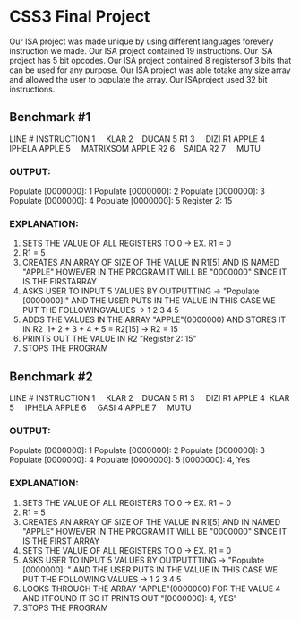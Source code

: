 # CSS3 Final Project

Our​ ​ISA​ ​project​ ​was​ ​made​ ​unique​ ​by​ ​using​ ​different​ ​languages​ ​for​ ​every​ ​instruction​ ​we​ ​made. Our​ ​ISA​ ​project​ ​contained​ ​19​ ​instructions.
Our​ ​ISA​ ​project​ ​has​ ​5​ ​bit​ ​opcodes.
Our​ ​ISA​ ​project​ ​contained​ ​8​ ​registers​ ​of​ ​3​ ​bits​ ​that​ ​can​ ​be​ ​used​ ​for​ ​any​ ​purpose.
Our​ ​ISA​ ​project​ ​was​ ​able​ ​to​ ​take​ ​any​ ​size​ ​array​ ​and​ ​allowed​ ​the​ ​user​ ​to​ ​populate​ ​the​ ​array. Our​ ​ISA​ ​project​ ​used​ ​32​ ​bit​ ​instructions.

## Benchmark​ ​#1
LINE​ ​#​       INSTRUCTION
1​ ​​ ​​ ​​ ​            KLAR
2​ ​​ ​​ ​​             ​DUCAN​ ​5​ ​R1
3​ ​​ ​​ ​​ ​            DIZI​ ​R1​ ​APPLE
4​ ​​ ​​ ​​             ​IPHELA​ ​APPLE
5​ ​​ ​​ ​​ ​            MATRIXSOM​ ​APPLE​ ​R2 6​ ​​ ​​ ​​ ​SAIDA​ ​R2
7​ ​​ ​​ ​​ ​            MUTU

### OUTPUT:
Populate​ ​[0000000]:​ ​1 
Populate​ ​[0000000]:​ ​2 
Populate​ ​[0000000]:​ ​3 
Populate​ ​[0000000]:​ ​4 
Populate​ ​[0000000]:​ ​5 
Register​ ​2:​ ​15

### EXPLANATION:
1. SETS​ ​THE​ ​VALUE​ ​OF​ ​ALL​ ​REGISTERS​ ​TO​ ​0​ ​->​ ​EX.​ ​R1​ ​=​ ​0
2. R1​ ​=​ ​5
3. CREATES​ ​AN​ ​ARRAY​ ​OF​ ​SIZE​ ​OF​ ​THE​ ​VALUE​ ​IN​ ​R1[5]​ ​AND​ ​IS​ ​NAMED​ ​"APPLE" 
    HOWEVER​ ​IN​ ​THE​ ​PROGRAM​ ​IT​ ​WILL​ ​BE​ ​"0000000"​ ​SINCE​ ​IT​ ​IS​ ​THE​ ​FIRST​ ​ARRAY​
4. ASKS​ ​USER​ ​TO​ ​INPUT​ ​5​ ​VALUES​ ​BY​ ​OUTPUTTING​ ​->​ ​"Populate​ ​[0000000]:​ ​"​ ​AND​ ​THE 
    USER​ ​PUTS​ ​IN​ ​THE​ ​VALUE​ ​IN​ ​THIS​ ​CASE​ ​WE​ ​PUT​ ​THE​ ​FOLLOWING​ ​VALUES​ ​->​ ​1​ ​2​ ​3​ ​4 5
5. ADDS​ ​THE​ ​VALUES​ ​IN​ ​THE​ ​ARRAY​ ​"APPLE"(0000000)​ ​AND​ ​STORES​ ​IT​ ​IN​ ​R2 ​​ ​1​ ​+​ ​2​ ​+​ ​3​ ​+​ ​4​ ​+​ ​5​ ​=​ ​R2[15]​ ​->​ ​R2​ ​=​ ​15
6. PRINTS​ ​OUT​ ​THE​ ​VALUE​ ​IN​ ​R2​ ​"Register​ ​2:​ ​15"
7. STOPS​ ​THE​ ​PROGRAM

## Benchmark​ ​#2
LINE​ ​#​       INSTRUCTION
1​ ​​ ​​ ​​ ​            KLAR
2​ ​​ ​​ ​​             DUCAN​ ​5​ ​R1
3​ ​​ ​​ ​​ ​            DIZI​ ​R1​ ​APPLE
4​ ​​ ​​ ​​             ​KLAR
​5​ ​​ ​​ ​​ ​            IPHELA​ ​APPLE
​6​ ​​ ​​ ​​ ​            GASI​ ​4​ ​APPLE
​​7​ ​​ ​​ ​​ ​            MUTU

### OUTPUT:
Populate​ ​[0000000]:​ ​1 
Populate​ ​[0000000]:​ ​2
Populate​ ​[0000000]:​ ​3 
Populate​ ​[0000000]:​ ​4 
Populate​ ​[0000000]:​ ​5 
[0000000]:​ ​4,​ ​Yes

### EXPLANATION:
1. SETS THE VALUE OF ALL REGISTERS TO 0 -> EX. R1 = 0
2. R1 = 5
3. CREATES AN ARRAY OF SIZE OF THE VALUE IN R1[5] AND IN NAMED "APPLE"
    HOWEVER IN THE PROGRAM IT WILL BE "0000000" SINCE IT IS THE FIRST ARRAY
4. SETS THE VALUE OF ALL REGISTERS TO 0 -> EX. R1 = 0
5. ASKS USER TO INPUT 5 VALUES BY OUTPUTTTING -> "Populate [0000000]: " AND THE
    USER PUTS IN THE VALUE IN THIS CASE WE PUT THE FOLLOWING VALUES -> 1 2 3 4 5
6. LOOKS​ ​THROUGH​ ​THE​ ​ARRAY​ ​"APPLE"(0000000)​ ​FOR​ ​THE​ ​VALUE​ ​4​ ​AND​ ​IT​ ​FOUND IT
    SO​ ​IT​ ​PRINTS​ ​OUT​ ​"[0000000]:​ ​4,​ ​YES"
7. STOPS THE PROGRAM
